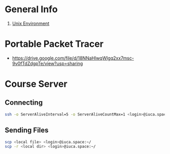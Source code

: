 # General Info

1. [Unix Environment](https://drive.google.com/open?id=0B85z_dQxOMgLNDN3QTFrSmYxZm8)

# Portable Packet Tracer

* <https://drive.google.com/file/d/18NNaHlwqWlgq2xx7msc-9v0fTdZdgpTe/view?usp=sharing>

# Course Server

## Connecting

```bash
ssh -o ServerAliveInterval=5 -o ServerAliveCountMax=1 <login>@iuca.space
```

## Sending Files

```bash
scp <local file> <login>@iuca.space:~/
scp -r <local dir> <login>@iuca.space:~/
```
